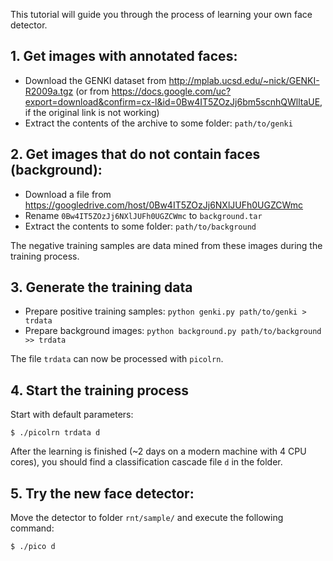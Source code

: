 This tutorial will guide you through the process of learning your own face detector.

## 1. Get images with annotated faces:

* Download the GENKI dataset from <http://mplab.ucsd.edu/~nick/GENKI-R2009a.tgz> (or from <https://docs.google.com/uc?export=download&confirm=cx-l&id=0Bw4IT5ZOzJj6bm5scnhQWlltaUE>, if the original link is not working)
* Extract the contents of the archive to some folder: `path/to/genki`

## 2. Get images that do not contain faces (background):

* Download a file from <https://googledrive.com/host/0Bw4IT5ZOzJj6NXlJUFh0UGZCWmc>
* Rename `0Bw4IT5ZOzJj6NXlJUFh0UGZCWmc` to `background.tar`
* Extract the contents to some folder: `path/to/background`

The negative training samples are data mined from these images during the training process.

## 3. Generate the training data

* Prepare positive training samples: `python genki.py path/to/genki > trdata`
* Prepare background images: `python background.py path/to/background >> trdata`

The file `trdata` can now be processed with `picolrn`.

## 4. Start the training process

Start with default parameters:

	$ ./picolrn trdata d

After the learning is finished (~2 days on a modern machine with 4 CPU cores), you should find a classification cascade file `d` in the folder.

## 5. Try the new face detector:

Move the detector to folder `rnt/sample/` and execute the following command:

	$ ./pico d